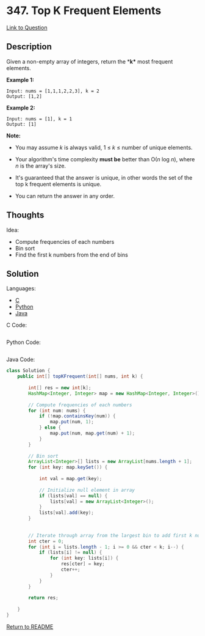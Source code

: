 # 347. Top K Frequent Elements

[Link to Question](https://leetcode.com/problems/top-k-frequent-elements/)

## Description

Given a non-empty array of integers, return the ***k\*** most frequent elements.

**Example 1:**

```
Input: nums = [1,1,1,2,2,3], k = 2
Output: [1,2]
```

**Example 2:**

```
Input: nums = [1], k = 1
Output: [1]
```

**Note:**

- You may assume *k* is always valid, 1 ≤ *k* ≤ number of unique elements.

- Your algorithm's time complexity **must be** better than O(*n* log *n*), where *n* is the array's size.

- It's guaranteed that the answer is unique, in other words the set of the top k frequent elements is unique.

- You can return the answer in any order.

    

## Thoughts

Idea: 

- Compute frequencies of each numbers
- Bin sort
- Find the first k numbers from the end of bins





## Solution

Languages:

- [C](#C)
- [Python](#python)
- [Java](#java)

<div id="C"></div>C Code:

```C

```

<div id="python"></div>Python Code:

```python

```

<div id="java"></div>Java Code:

```java
class Solution {
    public int[] topKFrequent(int[] nums, int k) {
        
        int[] res = new int[k];
        HashMap<Integer, Integer> map = new HashMap<Integer, Integer>();       
        
        // Compute frequencies of each numbers
        for (int num: nums) {
            if (!map.containsKey(num)) {
                map.put(num, 1);
            } else {
                map.put(num, map.get(num) + 1);
            }
        }
        
        // Bin sort
        ArrayList<Integer>[] lists = new ArrayList[nums.length + 1];
        for (int key: map.keySet()) {
            
            int val = map.get(key);
            
            // Initialize null element in array
            if (lists[val] == null) {
                lists[val] = new ArrayList<Integer>();
            }
            lists[val].add(key);
        }
            
        
        // Iterate through array from the largest bin to add first k numbers into results
        int cter = 0;
        for (int i = lists.length - 1; i >= 0 && cter < k; i--) {
            if (lists[i] != null) {
                for (int key: lists[i]) {
                    res[cter] = key;
                    cter++;
                }
            }
        }
        
        return res;
        
    }
}
```

[Return to README](./../README.md)

